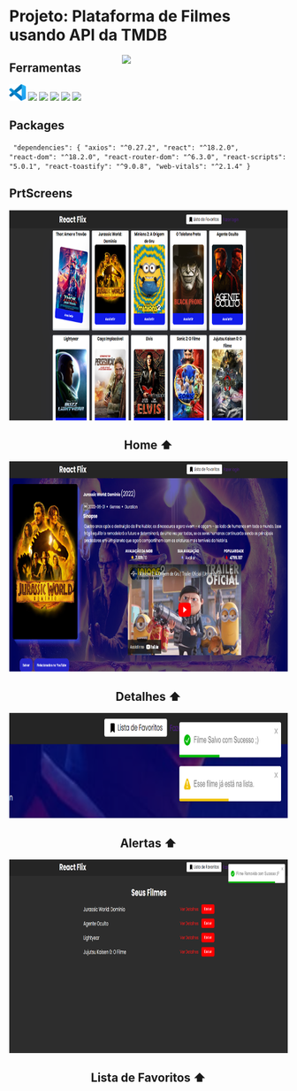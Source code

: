 # Projeto: Plataforma de Filmes usando API da TMDB


<img align="right" width="300" src="https://i2.wp.com/allhtaccess.info/wp-content/uploads/2018/03/programming.gif?fit=1281%2C716&ssl=1" />

## Ferramentas

<code><img height="30" src="https://raw.githubusercontent.com/github/explore/80688e429a7d4ef2fca1e82350fe8e3517d3494d/topics/visual-studio-code/visual-studio-code.png"></code>
<code><img height="30" src="https://raw.githubusercontent.com/jmnote/z-icons/master/svg/git.svg"></code>
<code><img height="30" src="https://cdn1.iconfinder.com/data/icons/soleicons-solid-vol-1/64/reactjs_javascript_library_atom_atomic_react-512.png"></code>
<code><img height="30" src="https://raw.githubusercontent.com/jmnote/z-icons/master/svg/javascript.svg"></code>
<code><img height="30" src="https://icons.iconarchive.com/icons/martz90/hex/512/css-3-icon.png"></code>
<code><img height="30" src="https://w7.pngwing.com/pngs/828/432/png-transparent-npm-node-js-computer-icons-computer-software-installation-others-text-rectangle-logo-thumbnail.png"></code>

## Packages
<code>  "dependencies": {
    "axios": "^0.27.2",
    "react": "^18.2.0",
    "react-dom": "^18.2.0",
    "react-router-dom": "^6.3.0",
    "react-scripts": "5.0.1",
    "react-toastify": "^9.0.8",
    "web-vitals": "^2.1.4"
  }
  </code>

## PrtScreens


<code><img justify="center" height="380" src="./home.png"></code>

<h2 align="center">Home ⬆️</h2>

<code><img height="380" src="./moreinfo.png"></code>

<h2 align="center">Detalhes ⬆️</h2>

<code><img height="190" src="./alerts.png"></code>

<h2 align="center">Alertas ⬆️</h2>

<code><img height="350" src="./bookmark.png"></code>

<h2 align="center">Lista de Favoritos ⬆️</h2>
